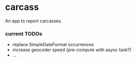 # carcass
An app to report carcasses.
### current TODOs
 - replace SimpleDateFormat occurrences
 - increase geocoder speed (pre-compute with async task?)
 - ...